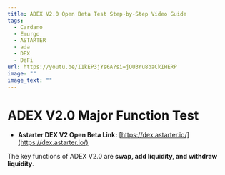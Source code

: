 ```yaml
---
title: ADEX V2.0 Open Beta Test Step-by-Step Video Guide
tags:
  - Cardano
  - Emurgo
  - ASTARTER
  - ada
  - DEX
  - DeFi
url: https://youtu.be/I1kEP3jYs6A?si=jOU3ru8baCkIHERP
image: ""
image_text: ""
---
```


# **ADEX V2.0 Major Function Test**

*   **Astarter DEX V2 Open Beta Link:** [https://dex.astarter.io/](https://dex.astarter.io/)
    

The key functions of ADEX V2.0 are **swap, add liquidity, and withdraw liquidity**.
